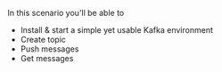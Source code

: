 In this scenario you'll be able to

- Install & start a simple yet usable Kafka environment
- Create topic
- Push messages
- Get messages